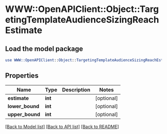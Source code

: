 # WWW::OpenAPIClient::Object::TargetingTemplateAudienceSizingReachEstimate

## Load the model package
```perl
use WWW::OpenAPIClient::Object::TargetingTemplateAudienceSizingReachEstimate;
```

## Properties
Name | Type | Description | Notes
------------ | ------------- | ------------- | -------------
**estimate** | **int** |  | [optional] 
**lower_bound** | **int** |  | [optional] 
**upper_bound** | **int** |  | [optional] 

[[Back to Model list]](../README.md#documentation-for-models) [[Back to API list]](../README.md#documentation-for-api-endpoints) [[Back to README]](../README.md)



